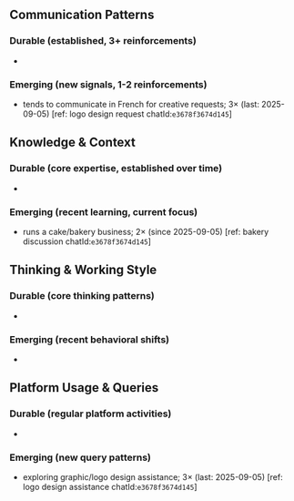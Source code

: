 ## Communication Patterns
### Durable (established, 3+ reinforcements)
-

### Emerging (new signals, 1-2 reinforcements)
- tends to communicate in French for creative requests; 3× (last: 2025-09-05) [ref: logo design request chatId:`e3678f3674d145`]

## Knowledge & Context
### Durable (core expertise, established over time)
-

### Emerging (recent learning, current focus)
- runs a cake/bakery business; 2× (since 2025-09-05) [ref: bakery discussion chatId:`e3678f3674d145`]

## Thinking & Working Style
### Durable (core thinking patterns)
-

### Emerging (recent behavioral shifts)
-

## Platform Usage & Queries
### Durable (regular platform activities)
-

### Emerging (new query patterns)
- exploring graphic/logo design assistance; 3× (last: 2025-09-05) [ref: logo design assistance chatId:`e3678f3674d145`]